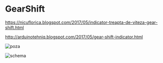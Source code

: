 # GearShift
https://nicuflorica.blogspot.com/2017/05/indicator-treapta-de-viteza-gear-shift.html

http://arduinotehniq.blogspot.com/2017/05/gear-shift-indicator.html

![poza](https://1.bp.blogspot.com/-tR1GTus4Dfw/WQbUZd5g4PI/AAAAAAAAVG0/ZFot0ipz3cU7zap8MSTLWzezXKlANR3zgCLcB/s1600/gearshift_01.jpg)

![schema](https://2.bp.blogspot.com/-7xn8Do2RGVA/WQbUBS4wc5I/AAAAAAAAVGw/6TSbhs_p6JMx9eXprI-AdC89i0VnNQgPACLcB/s1600/7segment_led_gear_shift_schematic_rev1.png)
